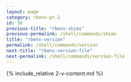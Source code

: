 ```yaml
---
layout: page
category: rbenv-pt-2
id: 30
previous-title: "rbenv-shims"
previous-permalink: /shell/commands/shims
title: "rbenv-version"
permalink: /shell/commands/version
next-title: "rbenv-version-file"
next-permalink: /shell/commands/version-file
---
```


{% include_relative 2-v-content.md %}
